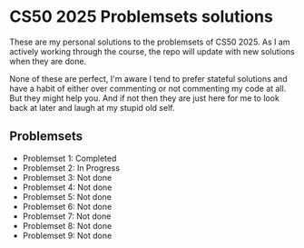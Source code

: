 # CS50 2025 Problemsets solutions

These are my personal solutions to the problemsets of CS50 2025.
As I am actively working through the course, the repo will update with new solutions when they are done.


None of these are perfect, I'm aware I tend to prefer stateful solutions and have a habit of either over commenting or not commenting my code at all.
But they might help you. And if not then they are just here for me to look back at later and laugh at my stupid old self.

## Problemsets
- Problemset 1: Completed
- Problemset 2: In Progress
- Problemset 3: Not done
- Problemset 4: Not done
- Problemset 5: Not done
- Problemset 6: Not done
- Problemset 7: Not done
- Problemset 8: Not done
- Problemset 9: Not done
